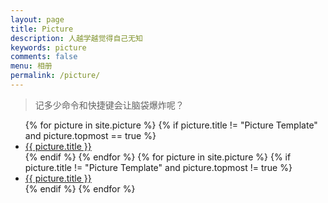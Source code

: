 ```yaml
---
layout: page
title: Picture
description: 人越学越觉得自己无知
keywords: picture
comments: false
menu: 相册
permalink: /picture/
---
```


> 记多少命令和快捷键会让脑袋爆炸呢？

<ul class="listing">
{% for picture in site.picture %}
{% if picture.title != "Picture Template" and picture.topmost == true %}
<li class="listing-item"><a href="{{ site.url }}{{ picture.url }}"><span class="top-most-flag"></span>{{ picture.title }}</a></li>
{% endif %}
{% endfor %}
{% for picture in site.picture %}
{% if picture.title != "Picture Template" and picture.topmost != true %}
<li class="listing-item"><a href="{{ site.url }}{{ picture.url }}">{{ picture.title }}</a></li>
{% endif %}
{% endfor %}
</ul>
